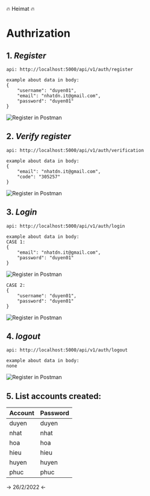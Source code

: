 🔥 Heimat 🔥

# **Authrization**

## 1. **_Register_**

```
api: http://localhost:5000/api/v1/auth/register

example about data in body:
{
    "username": "duyen01",
    "email": "nhatdn.it@gmail.com",
    "password": "duyen01"
}
```

![Register in Postman](/backend/docs/register.png)

## 2. **_Verify register_**

```
api: http://localhost:5000/api/v1/auth/verification

example about data in body:
{
    "email": "nhatdn.it@gmail.com",
    "code": "305257"
}
```

![Register in Postman](/backend/docs/verification.png)

## 3. **_Login_**

```
api: http://localhost:5000/api/v1/auth/login

example about data in body:
CASE 1:
{
    "email": "nhatdn.it@gmail.com",
    "password": "duyen01"
}
```

![Register in Postman](/backend/docs/loginByEmail.png)

```
CASE 2:
{
    "username": "duyen01",
    "password": "duyen01"
}
```

![Register in Postman](/backend/docs/loginByUsername.png)

## 4. **_logout_**

```
api: http://localhost:5000/api/v1/auth/logout

example about data in body:
none

```

![Register in Postman](/backend/docs/verification.png)

## 5. List accounts created:

|  **Account**  | **Password** |
| ------------- | ------------ |
| duyen         | duyen        |
| nhat          | nhat         |
| hoa           | hoa          |
| hieu          | hieu         |
| huyen         | huyen        |
| phuc          | phuc         |

-> 26/2/2022 <-
